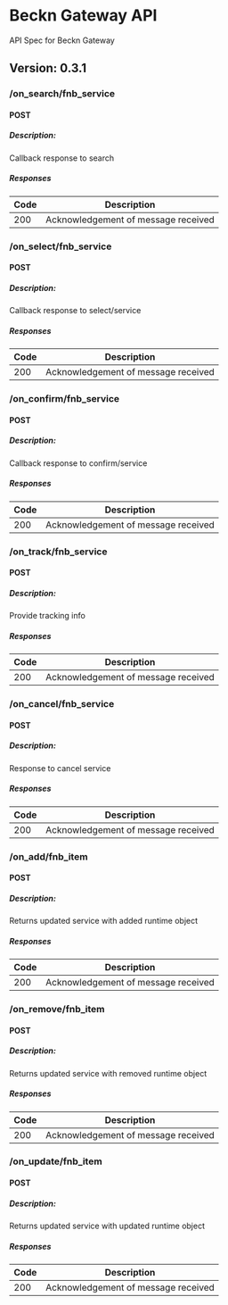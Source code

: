 # Beckn Gateway API
API Spec for Beckn Gateway

## Version: 0.3.1

### /on_search/fnb_service

#### POST
##### Description:

Callback response to search

##### Responses

| Code | Description |
| ---- | ----------- |
| 200 | Acknowledgement of message received |

### /on_select/fnb_service

#### POST
##### Description:

Callback response to select/service

##### Responses

| Code | Description |
| ---- | ----------- |
| 200 | Acknowledgement of message received |

### /on_confirm/fnb_service

#### POST
##### Description:

Callback response to confirm/service

##### Responses

| Code | Description |
| ---- | ----------- |
| 200 | Acknowledgement of message received |

### /on_track/fnb_service

#### POST
##### Description:

Provide tracking info

##### Responses

| Code | Description |
| ---- | ----------- |
| 200 | Acknowledgement of message received |

### /on_cancel/fnb_service

#### POST
##### Description:

Response to cancel service

##### Responses

| Code | Description |
| ---- | ----------- |
| 200 | Acknowledgement of message received |

### /on_add/fnb_item

#### POST
##### Description:

Returns updated service with added runtime object

##### Responses

| Code | Description |
| ---- | ----------- |
| 200 | Acknowledgement of message received |

### /on_remove/fnb_item

#### POST
##### Description:

Returns updated service with removed runtime object

##### Responses

| Code | Description |
| ---- | ----------- |
| 200 | Acknowledgement of message received |

### /on_update/fnb_item

#### POST
##### Description:

Returns updated service with updated runtime object

##### Responses

| Code | Description |
| ---- | ----------- |
| 200 | Acknowledgement of message received |